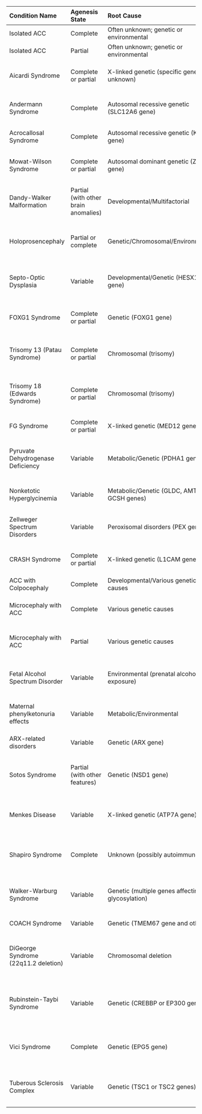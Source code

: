 |Condition Name|Agenesis State|Root Cause|Likelihood|
|:-------------|:-------------|:---------|:---------|
|Isolated ACC|Complete|Often unknown; genetic or environmental|35-40% of all ACC cases|
|Isolated ACC|Partial|Often unknown; genetic or environmental|15-20% of all ACC cases|
|Aicardi Syndrome|Complete or partial|X-linked genetic (specific gene unknown)|<1% of ACC cases; ~1 in 105,000 births|
|Andermann Syndrome|Complete|Autosomal recessive genetic (SLC12A6 gene)|Rare; higher in French-Canadian populations|
|Acrocallosal Syndrome|Complete|Autosomal recessive genetic (KIF7 gene)|Extremely rare; <1 per million|
|Mowat-Wilson Syndrome|Complete or partial|Autosomal dominant genetic (ZEB2 gene)|Rare; estimated 1 in 50,000-70,000 births|
|Dandy-Walker Malformation|Partial (with other brain anomalies)|Developmental/Multifactorial|~30% have ACC; DWM occurs in ~1 in 25,000-35,000 births|
|Holoprosencephaly|Partial or complete|Genetic/Chromosomal/Environmental|~25% have ACC; HPE occurs in ~1 in 10,000-20,000 births|
|Septo-Optic Dysplasia|Variable|Developmental/Genetic (HESX1 gene)|~50-60% have ACC; SOD occurs in ~1 in 10,000 births|
|FOXG1 Syndrome|Complete or partial|Genetic (FOXG1 gene)|Rare; approximately 1 in 670,000 births|
|Trisomy 13 (Patau Syndrome)|Complete or partial|Chromosomal (trisomy)|~60-75% have ACC; occurs in ~1 in 5,000-12,000 births|
|Trisomy 18 (Edwards Syndrome)|Complete or partial|Chromosomal (trisomy)|~50-60% have ACC; occurs in ~1 in 5,000 births|
|FG Syndrome|Complete or partial|X-linked genetic (MED12 gene)|Rare; exact incidence unknown|
|Pyruvate Dehydrogenase Deficiency|Variable|Metabolic/Genetic (PDHA1 gene)|~25-30% have ACC; PDH deficiency is rare|
|Nonketotic Hyperglycinemia|Variable|Metabolic/Genetic (GLDC, AMT, GCSH genes)|~30-40% have ACC; NKH is rare (1 in 60,000)|
|Zellweger Spectrum Disorders|Variable|Peroxisomal disorders (PEX genes)|~70-80% have ACC; incidence ~1 in 50,000|
|CRASH Syndrome|Complete or partial|X-linked genetic (L1CAM gene)|Rare; estimated <1 in 100,000 males|
|ACC with Colpocephaly|Complete|Developmental/Various genetic causes|~5% of ACC cases|
|Microcephaly with ACC|Complete|Various genetic causes|~15-20% of ACC cases have microcephaly|
|Microcephaly with ACC|Partial|Various genetic causes|~10-15% of ACC cases have microcephaly|
|Fetal Alcohol Spectrum Disorder|Variable|Environmental (prenatal alcohol exposure)|~7-15% have ACC; FASD occurs in ~1-5 per 1,000 births|
|Maternal phenylketonuria effects|Variable|Metabolic/Environmental|~15-20% of untreated maternal PKU pregnancies|
|ARX-related disorders|Variable|Genetic (ARX gene)|Rare; estimated <1 in 100,000|
|Sotos Syndrome|Partial (with other features)|Genetic (NSD1 gene)|~5-10% have ACC; Sotos occurs in ~1 in 14,000 births|
|Menkes Disease|Variable|X-linked genetic (ATP7A gene)|~30-40% have ACC; incidence ~1 in 100,000 males|
|Shapiro Syndrome|Complete|Unknown (possibly autoimmune)|Extremely rare; <100 cases reported worldwide|
|Walker-Warburg Syndrome|Variable|Genetic (multiple genes affecting glycosylation)|~30-40% have ACC; WWS is rare (1 in 60,000-100,000)|
|COACH Syndrome|Variable|Genetic (TMEM67 gene and others)|Rare; <1 in 100,000|
|DiGeorge Syndrome (22q11.2 deletion)|Variable|Chromosomal deletion|~5-10% have ACC; DiGeorge occurs in ~1 in 4,000 births|
|Rubinstein-Taybi Syndrome|Variable|Genetic (CREBBP or EP300 genes)|~10-15% have ACC; RTS occurs in ~1 in 100,000-125,000|
|Vici Syndrome|Complete|Genetic (EPG5 gene)|Extremely rare; <100 cases reported worldwide|
|Tuberous Sclerosis Complex|Variable|Genetic (TSC1 or TSC2 genes)|~10-15% have ACC; TSC occurs in ~1 in 6,000 births|
